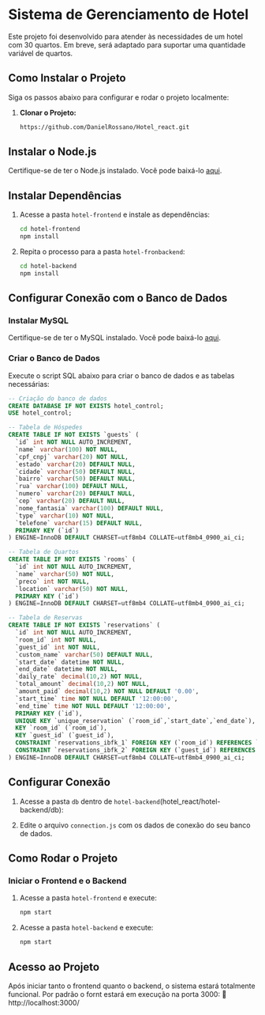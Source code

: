# Sistema de Gerenciamento de Hotel

Este projeto foi desenvolvido para atender às necessidades de um hotel com 30 quartos. Em breve, será adaptado para suportar uma quantidade variável de quartos.

## Como Instalar o Projeto

Siga os passos abaixo para configurar e rodar o projeto localmente:

1. **Clonar o Projeto:**
   ```bash
   https://github.com/DanielRossano/Hotel_react.git
   
## Instalar o Node.js

Certifique-se de ter o Node.js instalado. Você pode baixá-lo [aqui](https://nodejs.org/).

## Instalar Dependências

1. Acesse a pasta `hotel-frontend` e instale as dependências:
   ```bash
   cd hotel-frontend
   npm install

2. Repita o processo para a pasta `hotel-fronbackend`:
   ```bash
   cd hotel-backend
   npm install
   
## Configurar Conexão com o Banco de Dados

### Instalar MySQL

Certifique-se de ter o MySQL instalado. Você pode baixá-lo [aqui](https://dev.mysql.com/downloads/installer/).

### Criar o Banco de Dados

Execute o script SQL abaixo para criar o banco de dados e as tabelas necessárias:
   ```sql
   -- Criação do banco de dados
   CREATE DATABASE IF NOT EXISTS hotel_control;
   USE hotel_control;

   -- Tabela de Hóspedes
   CREATE TABLE IF NOT EXISTS `guests` (
     `id` int NOT NULL AUTO_INCREMENT,
     `name` varchar(100) NOT NULL,
     `cpf_cnpj` varchar(20) NOT NULL,
     `estado` varchar(20) DEFAULT NULL,
     `cidade` varchar(50) DEFAULT NULL,
     `bairro` varchar(50) DEFAULT NULL,
     `rua` varchar(100) DEFAULT NULL,
     `numero` varchar(20) DEFAULT NULL,
     `cep` varchar(20) DEFAULT NULL,
     `nome_fantasia` varchar(100) DEFAULT NULL,
     `type` varchar(10) NOT NULL,
     `telefone` varchar(15) DEFAULT NULL,
     PRIMARY KEY (`id`)
   ) ENGINE=InnoDB DEFAULT CHARSET=utf8mb4 COLLATE=utf8mb4_0900_ai_ci;

   -- Tabela de Quartos
   CREATE TABLE IF NOT EXISTS `rooms` (
     `id` int NOT NULL AUTO_INCREMENT,
     `name` varchar(50) NOT NULL,
     `preco` int NOT NULL,
     `location` varchar(50) NOT NULL,
     PRIMARY KEY (`id`)
   ) ENGINE=InnoDB DEFAULT CHARSET=utf8mb4 COLLATE=utf8mb4_0900_ai_ci;

   -- Tabela de Reservas
   CREATE TABLE IF NOT EXISTS `reservations` (
     `id` int NOT NULL AUTO_INCREMENT,
     `room_id` int NOT NULL,
     `guest_id` int NOT NULL,
     `custom_name` varchar(50) DEFAULT NULL,
     `start_date` datetime NOT NULL,
     `end_date` datetime NOT NULL,
     `daily_rate` decimal(10,2) NOT NULL,
     `total_amount` decimal(10,2) NOT NULL,
     `amount_paid` decimal(10,2) NOT NULL DEFAULT '0.00',
     `start_time` time NOT NULL DEFAULT '12:00:00',
     `end_time` time NOT NULL DEFAULT '12:00:00',
     PRIMARY KEY (`id`),
     UNIQUE KEY `unique_reservation` (`room_id`,`start_date`,`end_date`),
     KEY `room_id` (`room_id`),
     KEY `guest_id` (`guest_id`),
     CONSTRAINT `reservations_ibfk_1` FOREIGN KEY (`room_id`) REFERENCES `rooms` (`id`),
     CONSTRAINT `reservations_ibfk_2` FOREIGN KEY (`guest_id`) REFERENCES `guests` (`id`)
   ) ENGINE=InnoDB DEFAULT CHARSET=utf8mb4 COLLATE=utf8mb4_0900_ai_ci;
   ```

## Configurar Conexão

1. Acesse a pasta `db` dentro de `hotel-backend`(hotel_react/hotel-backend/db):


2. Edite o arquivo `connection.js` com os dados de conexão do seu banco de dados.

## Como Rodar o Projeto

### Iniciar o Frontend e o Backend

1. Acesse a pasta `hotel-frontend` e execute:
   ```bash
   npm start

2. Acesse a pasta `hotel-backend` e execute:
   ```bash
   npm start
## Acesso ao Projeto

Após iniciar tanto o frontend quanto o backend, o sistema estará totalmente funcional. Por padrão o fornt estará em execução na porta 3000:
🔗 http://localhost:3000/


